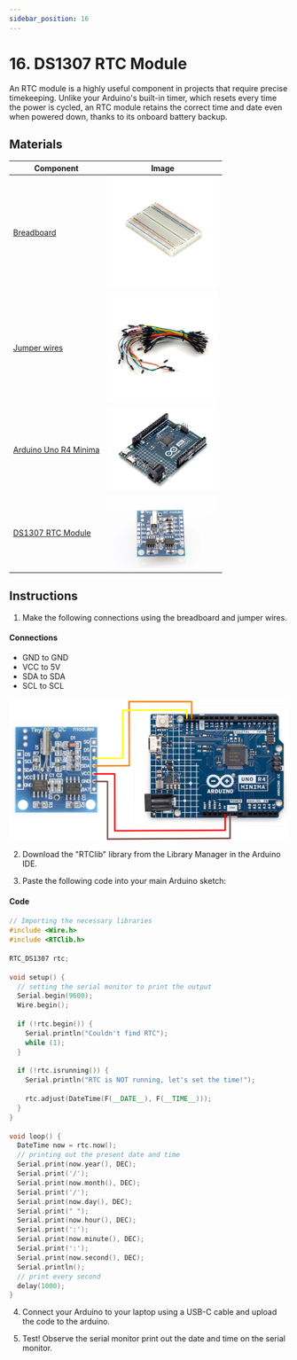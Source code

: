 ```yaml
---
sidebar_position: 16
---
```

# 16. DS1307 RTC Module
An RTC module is a highly useful component in projects that require precise timekeeping. Unlike your Arduino's built-in timer, which resets every time the power is cycled, an RTC module retains the correct time and date even when powered down, thanks to its onboard battery backup.

## Materials
| Component                                   | Image                                                         |
|---------------------------------------------|---------------------------------------------------------------|
| [Breadboard](https://www.canadarobotix.com/products/160)                                  | <img src="/img/docs/UNO-R4-Starter-Kit/breadboard.webp" width="200" />|
| [Jumper wires](https://www.canadarobotix.com/products/922)                                | <img src="/img/docs/UNO-R4-Starter-Kit/jumper-wires.webp" width="200"  />|
| [Arduino Uno R4 Minima](https://www.canadarobotix.com/collections/featured-1/products/3060)| <img src="/img/docs/UNO-R4-Starter-Kit/arduino-r4-minima.webp" width="200" />|
| [DS1307 RTC Module](https://www.canadarobotix.com/products/1791)                           | <img src="/img/docs/UNO-R4-Starter-Kit/DS1307-RTC.webp" width="200"  />|

## Instructions

1. Make the following connections using the breadboard and jumper wires.
#### Connections
- GND to GND
- VCC to 5V
- SDA to SDA
- SCL to SCL
<img src="/img/docs/UNO-R4-Starter-Kit/Ds1307.png" width="600" />

2. Download the "RTClib" library from the Library Manager in the Arduino IDE.

3. Paste the following code into your main Arduino sketch:
#### Code
```cpp
// Importing the necessary libraries
#include <Wire.h>
#include <RTClib.h>

RTC_DS1307 rtc;

void setup() {
  // setting the serial monitor to print the output
  Serial.begin(9600);
  Wire.begin();

  if (!rtc.begin()) {
    Serial.println("Couldn't find RTC");
    while (1);
  }

  if (!rtc.isrunning()) {
    Serial.println("RTC is NOT running, let's set the time!");

    rtc.adjust(DateTime(F(__DATE__), F(__TIME__)));
  }
}

void loop() {
  DateTime now = rtc.now();
  // printing out the present date and time
  Serial.print(now.year(), DEC);
  Serial.print('/');
  Serial.print(now.month(), DEC);
  Serial.print('/');
  Serial.print(now.day(), DEC);
  Serial.print(" ");
  Serial.print(now.hour(), DEC);
  Serial.print(':');
  Serial.print(now.minute(), DEC);
  Serial.print(':');
  Serial.print(now.second(), DEC);
  Serial.println();
  // print every second
  delay(1000);
}
```

4. Connect your Arduino to your laptop using a USB-C cable and upload the code to the arduino.

5. Test! Observe the serial monitor print out the date and time on the serial monitor.